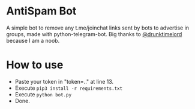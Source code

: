 # AntiSpam Bot

A simple bot to remove any t.me/joinchat links sent by bots to advertise in groups, made with python-telegram-bot.
Big thanks to [@drunktimelord](https://t.me/drunktimelord) because I am a noob.

# How to use

  - Paste your token in "token=.." at line 13.
  - Execute `pip3 install -r requirements.txt`
  - Execute `python bot.py`
  - Done.
